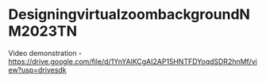 # DesigningvirtualzoombackgroundNM2023TN
Video demonstration - https://drive.google.com/file/d/1YnYAlKCgAI2AP15HNTFDYoqdSDR2hnMf/view?usp=drivesdk
